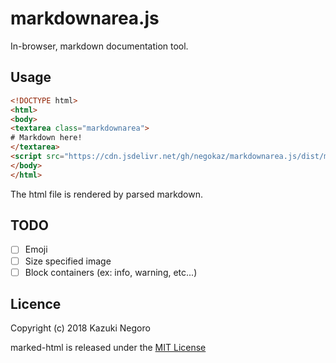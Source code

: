 # markdownarea.js

In-browser, markdown documentation tool.

## Usage

```html
<!DOCTYPE html>
<html>
<body>
<textarea class="markdownarea">
# Markdown here!
</textarea>
<script src="https://cdn.jsdelivr.net/gh/negokaz/markdownarea.js/dist/markdownarea.js"></script>
</body>
</html>
```

The html file is rendered by parsed markdown.

## TODO

- [ ] Emoji
- [ ] Size specified image
- [ ] Block containers (ex: info, warning, etc...)

## Licence

Copyright (c) 2018 Kazuki Negoro

marked-html is released under the [MIT License](./LICENSE)